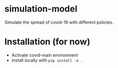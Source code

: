 # simulation-model

Simulate the spread of covid-19 with different policies.

# Installation (for now)

- Activate covid-main environment
- Install locally with `pip install -e .`
